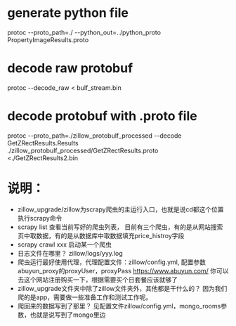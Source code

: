 
# generate python file 
  protoc --proto_path=./ --python_out=../python_proto PropertyImageResults.proto

# decode raw protobuf 
  protoc --decode_raw < bulf_stream.bin

# decode protobuf with .proto file
  protoc --proto_path=./zillow_protobulf_processed --decode GetZRectResults.Results ./zillow_protobulf_processed/GetZRectResults.proto <./GetZRectResults2.bin


# 说明：
- zillow_upgrade/zillow为scrapy爬虫的主运行入口，也就是说cd都这个位置执行scrapy命令
- scrapy list 查看当前写好的爬虫列表， 目前有三个爬虫，有的是从网站搜索页中取数据，有的是从数据库中取数据填充price_histroy字段
- scrapy crawl xxx 启动某一个爬虫
- 日志文件在哪里？ zillow/logs/yyy.log
- 爬虫运行最好使用代理，代理配置文件：zillow/config.yml, 配置参数abuyun_proxy的proxyUser，proxyPass
  https://www.abuyun.com/ 你可以去这个网站注册购买一下，根据需要买个日套餐应该就够了 
- zillow_upgrade文件夹中除了zillow文件夹外，其他都是干什么的？ 因为我们爬的是app，需要做一些准备工作和测试工作呢。
- 爬回来的数据写到了那里？ 见配置文件zillow/config.yml，mongo_rooms参数，也就是说写到了mongo里边
